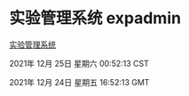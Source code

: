 # 实验管理系统 expadmin
[实验管理系统](http://59.174.25.102:56808/expadmin-782313d2-e1b1-4ea7-932e-3a55e6a1a4d0/)

2021年 12月 25日 星期六 00:52:13 CST

2021年 12月 24日 星期五 16:52:13 GMT
